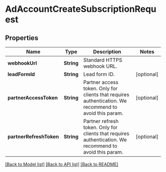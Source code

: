 # AdAccountCreateSubscriptionRequest

## Properties
Name | Type | Description | Notes
------------ | ------------- | ------------- | -------------
**webhookUrl** | **String** | Standard HTTPS webhook URL. | 
**leadFormId** | **String** | Lead form ID. | [optional] 
**partnerAccessToken** | **String** | Partner access token. Only for clients that requires authentication. We recommend to avoid this param. | [optional] 
**partnerRefreshToken** | **String** | Partner refresh token. Only for clients that requires authentication. We recommend to avoid this param. | [optional] 

[[Back to Model list]](../README.md#documentation-for-models) [[Back to API list]](../README.md#documentation-for-api-endpoints) [[Back to README]](../README.md)



